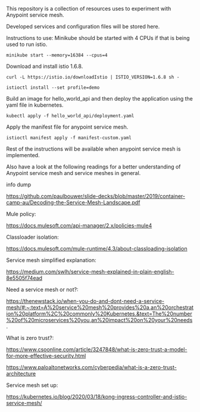 This repository is a collection of resources uses to experiment with Anypoint service mesh.

Developed services and configuration files will be stored here.

Instructions to use:
Minikube should be started with 4 CPUs if that is being used to run istio.

`minikube start --memory=16384 --cpus=4`

Download and install istio 1.6.8.

`curl -L https://istio.io/downloadIstio | ISTIO_VERSION=1.6.8 sh -`

`istioctl install --set profile=demo`

Build an image for hello_world_api and then deploy the application using the yaml file in kubernetes.

`kubectl apply -f hello_world_api/deployment.yaml`

Apply the manifest file for anypoint service mesh.

`istioctl manifest apply -f manifest-custom.yaml`

Rest of the instructions will be available when anypoint service mesh is implemented.

Also have a look at the following readings for a better understanding of Anypoint service mesh and service meshes in general.

info dump

https://github.com/paulbouwer/slide-decks/blob/master/2019/container-camp-au/Decoding-the-Service-Mesh-Landscape.pdf

Mule policy:

https://docs.mulesoft.com/api-manager/2.x/policies-mule4

Classloader isolation:

https://docs.mulesoft.com/mule-runtime/4.3/about-classloading-isolation

Service mesh simplified explanation:

https://medium.com/swlh/service-mesh-explained-in-plain-english-8e5505f74ead

Need a service mesh or not?:

https://thenewstack.io/when-you-do-and-dont-need-a-service-mesh/#:~:text=A%20service%20mesh%20provides%20a,an%20orchestration%20platform%2C%20commonly%20Kubernetes.&text=The%20number%20of%20microservices%20you,an%20impact%20on%20your%20needs.

What is zero trust?:

https://www.csoonline.com/article/3247848/what-is-zero-trust-a-model-for-more-effective-security.html

https://www.paloaltonetworks.com/cyberpedia/what-is-a-zero-trust-architecture

Service mesh set up:

https://kubernetes.io/blog/2020/03/18/kong-ingress-controller-and-istio-service-mesh/
